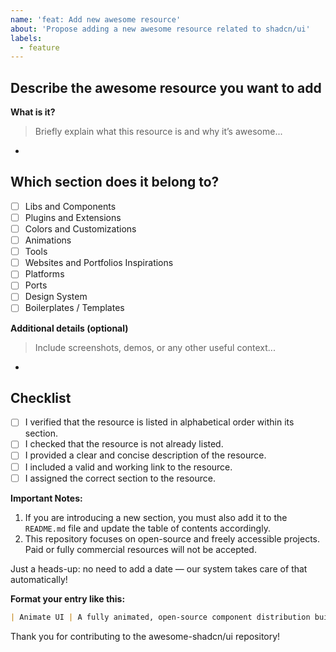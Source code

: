 ```yaml
---
name: 'feat: Add new awesome resource'
about: 'Propose adding a new awesome resource related to shadcn/ui'
labels:
  - feature
---
```


## Describe the awesome resource you want to add

**What is it?**

> Briefly explain what this resource is and why it’s awesome...

-

## **Which section does it belong to?**

- [ ] Libs and Components
- [ ] Plugins and Extensions
- [ ] Colors and Customizations
- [ ] Animations
- [ ] Tools
- [ ] Websites and Portfolios Inspirations
- [ ] Platforms
- [ ] Ports
- [ ] Design System
- [ ] Boilerplates / Templates

**Additional details (optional)**

> Include screenshots, demos, or any other useful context...

-

## **Checklist**

- [ ] I verified that the resource is listed in alphabetical order within its section.
- [ ] I checked that the resource is not already listed.
- [ ] I provided a clear and concise description of the resource.
- [ ] I included a valid and working link to the resource.
- [ ] I assigned the correct section to the resource.

**Important Notes:**

1. If you are introducing a new section, you must also add it to the `README.md` file and update the table of contents accordingly.
2. This repository focuses on open-source and freely accessible projects. Paid or fully commercial resources will not be accepted.

Just a heads-up: no need to add a date — our system takes care of that automatically!

**Format your entry like this:**

```markdown
| Animate UI | A fully animated, open-source component distribution built with React, TypeScript, Tailwind CSS, Motion and Shadcn | [Link](https://animate-ui.com) |
```

Thank you for contributing to the awesome-shadcn/ui repository!
